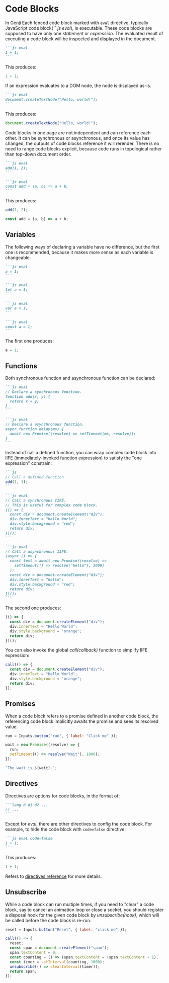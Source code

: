 # Code Blocks

In Genji Each fenced code block marked with `eval` directive, typically JavaScript code block(_\`\`\`js eval_), is executable. These code blocks are supposed to have only one _statement_ or _expression_. The evaluated result of executing a code block will be inspected and displayed in the document.

````md
```js eval
1 + 1;
```
````

This produces:

```js eval
1 + 1;
```

If an expression evaluates to a DOM node, the node is displayed as-is.

````md
```js eval
document.createTextNode("Hello, world!");
```
````

This produces:

```js eval
document.createTextNode("Hello, world!");
```

Code blocks in one page are not independent and can reference each other. It can be synchronous or asynchronous, and once its value has changed, the outputs of code blocks reference it will rerender. There is no need to range code blocks explicit, because code runs in topological rather than top-down document order.

````md
```js eval
add(1, 2);
```

```js eval
const add = (a, b) => a + b;
```
````

This produces:

```js eval
add(1, 2);
```

```js eval
const add = (a, b) => a + b;
```

## Variables

The following ways of declaring a variable have no difference, but the first one is recommended, because it makes more sense as each variable is changeable.

````md
```js eval
a = 1;
```

```js eval
let a = 1;
```

```js eval
var a = 1;
```

```js eval
const a = 1;
```
````

The first one produces:

```js eval
a = 1;
```

## Functions

Both synchronous function and asynchronous function can be declared:

````md
```js eval
// Declare a synchronous function.
function add(x, y) {
  return x + y;
}
```

```js eval
// Declare a asynchronous function.
async function delay(ms) {
  await new Promise((resolve) => setTimeout(ms, resolve));
}
```
````

Instead of call a defined function, you can wrap complex code block into IIFE (immediately-invoked function expression) to satisfy the "one expression" constrain:

````md
```js
// Call a defined function
add(1, 1);
```

```js eval
// Call a synchronous IIFE.
// This is useful for complex code block.
(() => {
  const div = document.createElement("div");
  div.innerText = "Hello World";
  div.style.background = "red";
  return div;
})();
```

```js eval
// Call a asynchronous IIFE.
(async () => {
  const text = await new Promise((resolve) =>
    setTimeout(() => resolve("hello"), 3000)
  );
  const div = document.createElement("div");
  div.innerText = "hello";
  div.style.background = "red";
  return div;
})();
```
````

The second one produces:

```js eval
(() => {
  const div = document.createElement("div");
  div.innerText = "Hello World";
  div.style.background = "orange";
  return div;
})();
```

You can also invoke the global _call(callback)_ function to simplify IIFE expression:

```js eval
call(() => {
  const div = document.createElement("div");
  div.innerText = "Hello World";
  div.style.background = "orange";
  return div;
});
```

## Promises

When a code block refers to a promise defined in another code block, the referencing code block implicitly awaits the promise and sees its resolved value.

```js eval code=false
run = Inputs.button("run", { label: "Click me" });
```

```js eval
wait = new Promise((resolve) => {
  run;
  setTimeout(() => resolve("Wait"), 1000);
});
```

```js eval
`The wait is ${wait}.`;
```

## Directives

Directives are options for code blocks, in the format of:

````md
```lang d d1 d2 ...
// ...
```
````

Except for _eval_, there are other directives to config the code block. For example, to hide the code block with `code=false` directive:

````md
```js eval code=false
1 + 1;
```
````

This produces:

```js eval code=false
1 + 1;
```

Refers to [directives reference](/reference/directives) for more details.

## Unsubscribe

While a code block can run multiple times, if you need to "clear" a code block, say to cancel an animation loop or close a socket, you should register a disposal hook for the given code block by _unsubscribe(hook)_, which will be called before the code block is re-run.

```js eval code=false
reset = Inputs.button("Reset", { label: "click me" });
```

```js eval
call(() => {
  reset;
  const span = document.createElement("span");
  span.textContent = 0;
  const counting = () => (span.textContent = +span.textContent + 1);
  const timer = setInterval(counting, 1000);
  unsubscribe(() => clearInterval(timer));
  return span;
});
```
